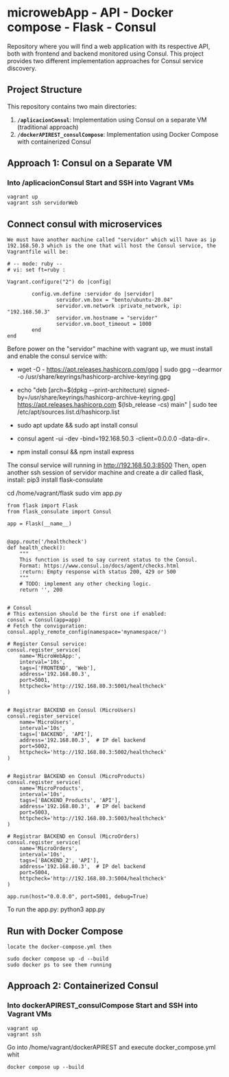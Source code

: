 # microwebApp - API - Docker compose - Flask - Consul

Repository where you will find a web application with its respective API, both with frontend and backend monitored using Consul. This project provides two different implementation approaches for Consul service discovery.

## Project Structure

This repository contains two main directories:

1. **`/aplicacionConsul`**: Implementation using Consul on a separate VM (traditional approach)
2. **`/dockerAPIREST_consulCompose`**: Implementation using Docker Compose with containerized Consul

## Approach 1: Consul on a Separate VM

### Into /aplicacionConsul Start and SSH into Vagrant VMs

```
vagrant up
vagrant ssh servidorWeb
```

## Connect consul with microservices

```
We must have another machine called "servidor" which will have as ip 192.168.50.3 which is the one that will host the Consul service, the Vagrantfile will be:

# -- mode: ruby --
# vi: set ft=ruby :

Vagrant.configure("2") do |config|
	
        config.vm.define :servidor do |servidor|
                servidor.vm.box = "bento/ubuntu-20.04"
                servidor.vm.network :private_network, ip: "192.168.50.3"
                servidor.vm.hostname = "servidor"
                servidor.vm.boot_timeout = 1000
        end
end

```

Before power on the "servidor" machine with vagrant up, we must install and enable the consul service with:

- wget -O - https://apt.releases.hashicorp.com/gpg | sudo gpg --dearmor -o /usr/share/keyrings/hashicorp-archive-keyring.gpg
- echo "deb [arch=$(dpkg --print-architecture) signed-by=/usr/share/keyrings/hashicorp-archive-keyring.gpg] https://apt.releases.hashicorp.com $(lsb_release -cs) main" | sudo tee /etc/apt/sources.list.d/hashicorp.list
- sudo apt update && sudo apt install consul

- consul agent -ui -dev -bind=192.168.50.3 -client=0.0.0.0 -data-dir=.
- npm install consul && npm install express
  
The consul service will running in http://192.168.50.3:8500
Then, open another ssh session of servidor machine and create a dir called flask, install: pip3 install flask-consulate

cd /home/vagrant/flask
sudo vim app.py

```
from flask import Flask
from flask_consulate import Consul

app = Flask(__name__)


@app.route('/healthcheck')
def health_check():
    """
    This function is used to say current status to the Consul.
    Format: https://www.consul.io/docs/agent/checks.html
    :return: Empty response with status 200, 429 or 500
    """
    # TODO: implement any other checking logic.
    return '', 200


# Consul
# This extension should be the first one if enabled:
consul = Consul(app=app)
# Fetch the conviguration:
consul.apply_remote_config(namespace='mynamespace/')

# Register Consul service:
consul.register_service(
    name='MicroWebApp:',
    interval='10s',
    tags=['FRONTEND', 'Web'],
    address='192.168.80.3',
    port=5001,
    httpcheck='http://192.168.80.3:5001/healthcheck'
)


# Registrar BACKEND en Consul (MicroUsers)
consul.register_service(
    name='MicroUsers',
    interval='10s',
    tags=['BACKEND', 'API'],
    address='192.168.80.3',  # IP del backend
    port=5002,
    httpcheck='http://192.168.80.3:5002/healthcheck'
)


# Registrar BACKEND en Consul (MicroProducts)
consul.register_service(
    name='MicroProducts',
    interval='10s',
    tags=['BACKEND_Products', 'API'],
    address='192.168.80.3',  # IP del backend
    port=5003,
    httpcheck='http://192.168.80.3:5003/healthcheck'
)

# Registrar BACKEND en Consul (MicroOrders)
consul.register_service(
    name='MicroOrders',
    interval='10s',
    tags=['BACKEND_2', 'API'],
    address='192.168.80.3',  # IP del backend
    port=5004,
    httpcheck='http://192.168.80.3:5004/healthcheck'
)

app.run(host="0.0.0.0", port=5001, debug=True)
```
To run the app.py: 
python3 app.py

## Run with Docker Compose

```
locate the docker-compose.yml then

sudo docker compose up -d --build
sudo docker ps to see them running

```

## Approach 2: Containerized Consul

### Into dockerAPIREST_consulCompose Start and SSH into Vagrant VMs

```
vagrant up
vagrant ssh
```

Go into /home/vagrant/dockerAPIREST and execute docker_compose.yml whit

```
docker compose up --build
```
